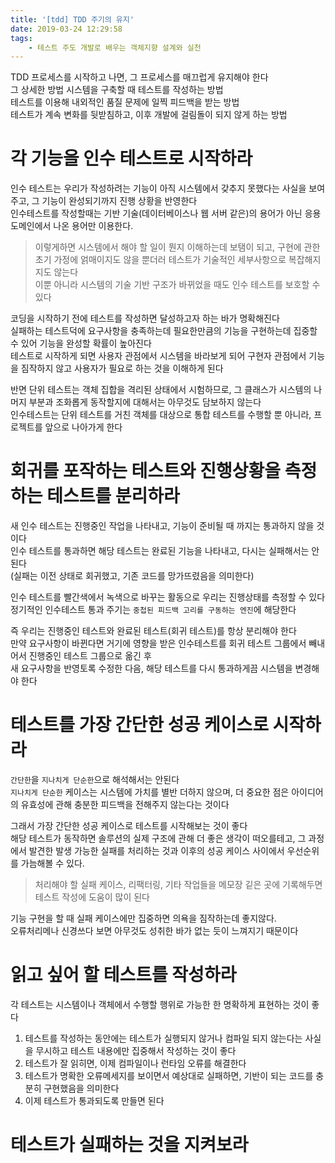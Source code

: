 ```yaml
---
title: '[tdd] TDD 주기의 유지'
date: 2019-03-24 12:29:58
tags:
    - 테스트 주도 개발로 배우는 객체지향 설계와 실천
---
```


TDD 프로세스를 시작하고 나면, 그 프로세스를 매끄럽게 유지해야 한다  
그 상세한 방법
시스템을 구축할 때 테스트를 작성하는 방법  
테스트를 이용해 내외적인 품질 문제에 일찍 피드백을 받는 방법  
테스트가 계속 변화를 뒷받침하고, 이후 개발에 걸림돌이 되지 않게 하는 방법  

# 각 기능을 인수 테스트로 시작하라  
인수 테스트는 우리가 작성하려는 기능이 아직 시스템에서 갖추지 못했다는 사실을 보여주고, 그 기능이 완성되기까지 진행 상황을 반영한다  
인수테스트를 작성할때는 기반 기술(데이터베이스나 웹 서버 같은)의 용어가 아닌 응용 도메인에서 나온 용어만 이용한다.  
> 이렇게하면 시스템에서 해야 할 일이 뭔지 이해하는데 보탬이 되고, 구현에 관한 초기 가정에 얽매이지도 않을 뿐더러 테스트가 기술적인 세부사항으로 복잡해지지도 않는다  
> 이뿐 아니라 시스템의 기술 기반 구조가 바뀌었을 때도 인수 테스트를 보호할 수 있다  

코딩을 시작하기 전에 테스트를 작성하면 달성하고자 하는 바가 명확해진다  
실패하는 테스트덕에 요구사항을 충족하는데 필요한만큼의 기능을 구현하는데 집중할 수 있어 기능을 완성할 확률이 높아진다  
테스트로 시작하게 되면 사용자 관점에서 시스템을 바라보게 되어 구현자 관점에서 기능을 짐작하지 않고 사용자가 필요로 하는 것을 이해하게 된다  

반면 단위 테스트는 객체 집합을 격리된 상태에서 시험하므로, 그 클래스가 시스템의 나머지 부분과 조화롭게 동작할지에 대해서는 아무것도 담보하지 않는다  
인수테스트는 단위 테스트를 거친 객체를 대상으로 통합 테스트를 수행할 뿐 아니라, 프로젝트를 앞으로 나아가게 한다  

# 회귀를 포작하는 테스트와 진행상황을 측정하는 테스트를 분리하라  
새 인수 테스트는 진행중인 작업을 나타내고, 기능이 준비될 때 까지는 통과하지 않을 것이다  
인수 테스트를 통과하면 해당 테스트는 완료된 기능을 나타내고, 다시는 실패해서는 안된다  
(실패는 이전 상태로 회귀했고, 기존 코드를 망가뜨렸음을 의미한다)  

인수 테스트를 빨간색에서 녹색으로 바꾸는 활동으로 우리는 진행상태를 측정할 수 있다  
정기적인 인수테스트 통과 주기는 `중첩된 피드백 고리를 구동하는 엔진`에 해당한다  

즉 우리는 진행중인 테스트와 완료된 테스트(회귀 테스트)를 항상 분리해야 한다  
만약 요구사항이 바뀐다면 거기에 영향을 받은 인수테스트를 회귀 테스트 그룹에서 빼내어서 진행중인 테스트 그룹으로 옮긴 후  
새 요구사항을 반영토록 수정한 다음, 해당 테스트를 다시 통과하게끔 시스템을 변경해야 한다  

# 테스트를 가장 간단한 성공 케이스로 시작하라  
`간단한`을 `지나치게 단순한`으로 해석해서는 안된다  
`지나치게 단순한` 케이스는 시스템에 가치를 별반 더하지 않으며, 더 중요한 점은 아이디어의 유효성에 관해 충분한 피드백을 전해주지 않는다는 것이다  

그래서 가장 간단한 성공 케이스로 테스트를 시작해보는 것이 좋다  
해당 테스트가 동작하면 솔루션의 실제 구조에 관해 더 좋은 생각이 떠오를테고, 그 과정에서 발견한 발생 가능한 실패를 처리하는 것과 이후의 성공 케이스 사이에서 우선순위를 가늠해볼 수 있다.  
> 처리해야 할 실패 케이스, 리팩터링, 기타 작업들을 메모장 깉은 곳에 기록해두면 테스트 작성에 도움이 많이 된다  

기능 구현을 할 때 실패 케이스에만 집중하면 의욕을 짐작하는데 좋지않다.  
오류처리메나 신경쓰다 보면 아무것도 성취한 바가 없는 듯이 느껴지기 때문이다  

# 읽고 싶어 할 테스트를 작성하라  
각 테스트는 시스템이나 객체에서 수행할 행위로 가능한 한 명확하게 표현하는 것이 좋다  

1. 테스트를 작성하는 동안에는 테스트가 실행되지 않거나 컴파일 되지 않는다는 사실을 무시하고 테스트 내용에만 집중해서 작성하는 것이 좋다  
2. 테스트가 잘 읽히면, 이제 컴파일이나 런타임 오류를 해결한다  
3. 테스트가 명확한 오류메세지를 보이면서 예상대로 실패하면, 기반이 되는 코드를 충분히 구현했음을 의미한다  
4. 이제 테스트가 통과되도록 만들면 된다  

# 테스트가 실패하는 것을 지켜보라  


<!-- more -->